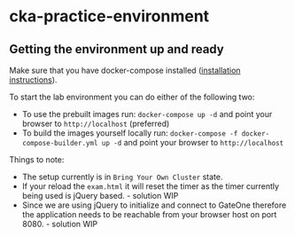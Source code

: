 # cka-practice-environment

## Getting the environment up and ready

Make sure that you have docker-compose installed ([installation instructions](https://docs.docker.com/compose/install/)).

To start the lab environment you can do either of the following two:
* To use the prebuilt images run: `docker-compose up -d` and point your browser to `http://localhost` (preferred)
* To build the images yourself locally run: `docker-compose -f docker-compose-builder.yml up -d` and point your browser to `http://localhost`

Things to note:
* The setup currently is in `Bring Your Own Cluster` state.
* If your reload the `exam.html` it will reset the timer as the timer currently being used is jQuery based. - solution WIP
* Since we are using jQuery to initialize and connect to GateOne therefore the application needs to be reachable from your browser host on port 8080. - solution WIP
